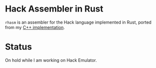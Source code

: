 # Hack Assembler in Rust

`rhasm` is an assembler for the Hack language implemented in Rust, ported from my [C++ implementation](https://github.com/francoiswnel/Hack-Assembler).

# Status

On hold while I am working on Hack Emulator.
